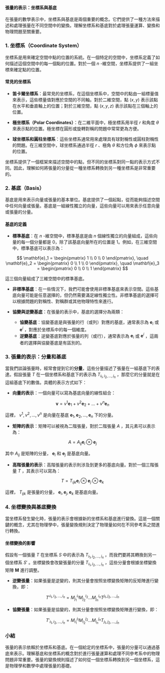 #### 張量的表示：坐標系與基底

在張量的數學表示中，坐標系與基底是兩個重要的概念。它們提供了一種方法來描述和處理張量在不同空間中的變換。理解坐標系和基底對於處理張量運算、變換和物理問題至關重要。

### 1. **坐標系（Coordinate System）**
坐標系是用來確定空間中點的位置的系統。在一個特定的空間中，坐標系定義了如何描述這個空間中的每一個點的位置。對於一個  $n$ -維空間，坐標系提供了一組坐標來確定點的位置。

#### 常見的坐標系
- **笛卡爾坐標系**：最常見的坐標系，在這個坐標系中，空間中的點由一組標量值來表示，這些標量值對應於空間的不同軸。對於二維空間，點  $(x, y)$  表示該點在水平和垂直軸上的位置；對於三維空間，點  $(x, y, z)$  表示該點在三個軸上的位置。
  
- **極坐標系（Polar Coordinates）**：在二維平面中，極坐標系用半徑  $r$  和角度  $\theta$  來表示點的位置。極坐標在圓形或旋轉對稱的問題中常常更為方便。

- **球坐標系和圓柱坐標系**：這些坐標系通常用來處理具有球對稱性或圓柱對稱性的問題。在三維空間中，球坐標系通過半徑  $r$ 、極角  $\theta$  和方位角  $\phi$  來表示點的位置。

坐標系提供了一個框架來描述空間中的點，但不同的坐標系對同一點的表示方式不同。因此，理解如何將張量的分量從一種坐標系轉換到另一種坐標系是非常重要的。

### 2. **基底（Basis）**
基底是用來表示向量或張量的基本單位。基底提供了一個起點，從而能夠描述空間中任何向量或張量。基底是一組線性獨立的向量，這些向量可以用來表示任意向量或張量的分量。

#### 基底的定義
- **標準基底**：在  $n$ -維空間中，標準基底是由  $n$  個線性獨立的向量組成，這些向量的每一個分量都是 0，除了該基底向量所在的位置是 1。例如，在三維空間中，標準基底可以表示為：

```math
  \mathbf{e}_1 = \begin{pmatrix} 1 \\ 0 \\ 0 \end{pmatrix}, \quad \mathbf{e}_2 = \begin{pmatrix} 0 \\ 1 \\ 0 \end{pmatrix}, \quad \mathbf{e}_3 = \begin{pmatrix} 0 \\ 0 \\ 1 \end{pmatrix}

```
  這三個向量組成了三維空間中的標準基底。

- **非標準基底**：在一些情況下，我們可能會使用非標準基底來表示空間。這些基底向量可能是任意選擇的，但仍然需要滿足線性獨立性。非標準基底的選擇可以根據問題的對稱性、對稱群或其他物理特性來進行。

- **協變與逆變基底**：在張量的表示中，基底的選擇分為兩類：
  - **協變基底**：協變基底是與張量的行（或列）對應的基底，通常表示為  $\mathbf{e}_i$  或  $\mathbf{e}^i$ ，對應於坐標系中的每一個維度。
  - **逆變基底**：逆變基底對應於張量的列（或行），通常表示為  $\mathbf{e}_i$  或  $\mathbf{e}^i$ ，這兩者的選擇與協變基底是有區別的。

### 3. **張量的表示：分量和基底**
當我們談論張量時，經常會提到它的**分量**，這些分量描述了張量在一組基底下的表達。假設張量  $T$  在一個坐標系和基底下的表示為  $T_{i_1, i_2, \dots, i_n}$ ，那麼它的分量就是在這組基底下的數值。具體的表示方式如下：

- **向量的表示**：一個向量可以寫為基底向量的線性組合：

```math
  \mathbf{v} = v^1 \mathbf{e}_1 + v^2 \mathbf{e}_2 + \dots + v^n \mathbf{e}_n

```
  這裡， $v^1, v^2, \dots, v^n$  是向量在基底  $\mathbf{e}_1, \mathbf{e}_2, \dots, \mathbf{e}_n$  下的分量。

- **矩陣的表示**：矩陣可以被視為二階張量，對於二階張量  $A$ ，其元素可以表示為：

```math
  A = A_{ij} \mathbf{e}_i \otimes \mathbf{e}_j

```
  其中  $A_{ij}$  是矩陣的分量， $\mathbf{e}_i$  和  $\mathbf{e}_j$  是基底向量。

- **高階張量的表示**：高階張量的表示則涉及到更多的基底向量。對於一個三階張量  $T$ ，其表示可以寫為：

```math
  T = T_{ijk} \mathbf{e}_i \otimes \mathbf{e}_j \otimes \mathbf{e}_k

```
  這裡， $T_{ijk}$  是張量的分量， $\mathbf{e}_i, \mathbf{e}_j, \mathbf{e}_k$  是基底向量。

### 4. **坐標變換與基底變換**
當坐標系發生變化時，張量的表示會根據新的坐標系和基底進行變換。這是一個關鍵的概念，尤其在物理學中，張量變換規則決定了物理量如何在不同參考系之間進行轉換。

#### 坐標變換的影響
假設有一個張量  $T$  在坐標系  $S$  中的表示為  $T_{i_1, i_2, \dots, i_n}$ ，而我們要將其轉換到另一個坐標系  $S'$ 。坐標變換會改變張量的分量  $T_{i_1, i_2, \dots, i_n}$ ，這些分量會根據坐標變換矩陣  $\mathbf{M}$  進行調整。

- **逆變張量**：如果張量是逆變的，則其分量會按照坐標變換矩陣的反矩陣進行變換，即：

```math
  T'^{i_1, i_2, \dots, i_n} = M^{i_1}_{j_1} M^{i_2}_{j_2} \dots M^{i_n}_{j_n} T^{j_1, j_2, \dots, j_n}

```

- **協變張量**：如果張量是協變的，則其分量會按照坐標變換矩陣進行變換，即：

```math
  T'_{i_1, i_2, \dots, i_n} = M_{i_1}^{j_1} M_{i_2}^{j_2} \dots M_{i_n}^{j_n} T_{j_1, j_2, \dots, j_n}

```

### 小結
張量的表示依賴於坐標系和基底。在一個給定的坐標系中，張量的分量可以通過基底來表示。理解基底和坐標系的概念對於進行張量運算和處理不同參考系中的物理問題非常重要。張量的變換規則描述了如何從一個坐標系轉換到另一個坐標系，這是物理學和數學中處理張量的基礎。